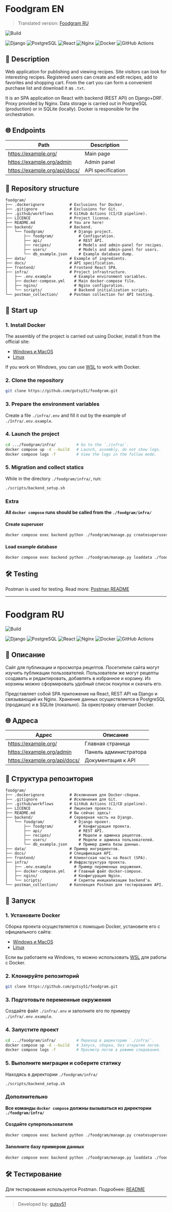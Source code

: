 # Foodgram EN

> Translated version: [Foodgram RU](#foodgram-ru)


![Build](https://github.com/gutsy51/foodgram/actions/workflows/main.yml/badge.svg)

![Django](https://img.shields.io/badge/Django-092E20?logo=django&logoColor=white)
![PostgreSQL](https://img.shields.io/badge/PostgreSQL-336791?logo=postgresql&logoColor=white)
![React](https://img.shields.io/badge/React-61DAFB?logo=react&logoColor=black)
![Nginx](https://img.shields.io/badge/Nginx-009639?logo=nginx&logoColor=white)
![Docker](https://img.shields.io/badge/Docker-2496ED?logo=docker&logoColor=white)
![GitHub Actions](https://img.shields.io/badge/GitHub_Actions-2088FF?logo=github-actions&logoColor=white)

## 📃 Description

Web application for publishing and viewing recipes. Site visitors can look for interesting recipes.
Registered users can create and edit recipes, add to favorites and shopping cart.
From the cart you can form a convenient purchase list and download it as `.txt`.

It is an SPA application on React with backend (REST API) on Django+DRF. Proxy provided by Nginx.
Data storage is carried out in PostgreSQL (production) or in SQLite (locally). 
Docker is responsible for the orchestration.

## 🌐 Endpoints

| Path                          | Description       |
|-------------------------------|-------------------|
| https://example.org/          | Main page         |
| https://example.org/admin     | Admin panel       |
| https://example.org/api/docs/ | API specification |

## 📂 Repository structure
```
foodgram/
├── .dockerignore           # Exclusions for Docker.
├── .gitignore              # Exclusions for Git.
├── .github/workflows       # GitHub Actions (CI/CD pipeline).
├── LICENCE                 # Project license.
├── README.md               # You are here!
├── backend/                # Backend.
│   └── foodgram/             # Django project.            
│       ├── foodgram/           # Configuration.
│       ├── api/                # REST API.
│       ├── recipes/            # Models and admin-panel for recipes.
│       ├── users/              # Models and admin-panel for users.
│       └── db_example.json     # Example database dump.
├── data/                   # Example of ingredients.
├── docs/                   # API specification.
├── frontend/               # Frontend React SPA.
├── infra/                  # Project infrastructure.
│   ├── .env.example          # Example environment variables.
│   ├── docker-compose.yml    # Main docker-compose file.
│   ├── nginx/                # Nginx configuration.
│   └── scripts/              # Backend initialization scripts.
└── postman_collection/     # Postman collection for API testing.
```

## 🚀 Start up
### 1. Install Docker
The assembly of the project is carried out using Docker, install it from the official site:
- [Windows и MacOS](https://www.docker.com/products/docker-desktop)
- [Linux](https://docs.docker.com/engine/install/ubuntu/)

If you work on Windows, you can use [WSL](https://docs.docker.com/docker-for-windows/wsl/) 
to work with Docker.

### 2. Clone the repository
```bash
git clone https://github.com/gutsy51/foodgram.git
```

### 3. Prepare the environment variables
Create a file `./infra/.env` and fill it out by the example of `./Infra/.env.example`.

### 4. Launch the project
```bash
cd .../foodgram/infra/         # Go to the `./infra/`.
docker compose up -d --build   # Launch, assembly, do not show logs.
docker compose logs -f         # View the logs in the follow mode.
```

### 5. Migration and collect statics
While in the directory `./foodgram/infra/`, run:
```bash
./scripts/backend_setup.sh
```

### Extra
**All `docker compose` runs should be called from the `./foodgram/infra/`**
#### Create superuser
```bash
docker compose exec backend python ./foodgram/manage.py createsuperuser
```

#### Load example database
```bash
docker compose exec backend python ./foodgram/manage.py loaddata ./foodgram/db_example.json
```

## 🛠️ Testing
Postman is used for testing. Read more: [Postman README](./postman_collection/README.md)


---


# Foodgram RU

![Build](https://github.com/gutsy51/foodgram/actions/workflows/main.yml/badge.svg)

![Django](https://img.shields.io/badge/Django-092E20?logo=django&logoColor=white)
![PostgreSQL](https://img.shields.io/badge/PostgreSQL-336791?logo=postgresql&logoColor=white)
![React](https://img.shields.io/badge/React-61DAFB?logo=react&logoColor=black)
![Nginx](https://img.shields.io/badge/Nginx-009639?logo=nginx&logoColor=white)
![Docker](https://img.shields.io/badge/Docker-2496ED?logo=docker&logoColor=white)
![GitHub Actions](https://img.shields.io/badge/GitHub_Actions-2088FF?logo=github-actions&logoColor=white)

## 📃 Описание

Сайт для публикации и просмотра рецептов. Посетители сайта могут изучить публикации пользователей.
Пользователи же могут рецепты создавать и редактировать, добавлять в избранное и корзину.
Из корзины можно сформировать удобный список покупок и скачать его.

Представляет собой SPA приложение на React, REST API на Django и связывающий их Nginx.
Хранение данных осуществляется в PostgreSQL (продакшн) и в SQLite (локально). 
За оркестровку отвечает Docker.

## 🌐 Адреса

| Адрес                         | Описание              |
|-------------------------------|-----------------------|
| https://example.org/          | Главная страница      |
| https://example.org/admin     | Панель администратора |
| https://example.org/api/docs/ | Документация к API    |

## 📂 Структура репозитория
```
foodgram/
├── .dockerignore           # Исключения для Docker-сборки.
├── .gitignore              # Исключения для Git.
├── .github/workflows       # GitHub Actions (CI/CD pipeline).
├── LICENCE                 # Лицензия проекта.
├── README.md               # Вы сейчас здесь!
├── backend/                # Серверная часть на Django.
│   └── foodgram/             # Django проект.          
│       ├── foodgram/           # Конфигурация проекта.
│       ├── api/                # REST API.
│       ├── recipes/            # Модели и админка рецептов.
│       ├── users/              # Модели и админка пользователей.
│       └── db_example.json     # Пример дампа базы данных.
├── data/                   # Пример ингредиентов.
├── docs/                   # Спецификация API.
├── frontend/               # Клиентская часть на React (SPA).
├── infra/                  # Инфраструктура проекта.
│   ├── .env.example          # Пример переменных окружения.
│   ├── docker-compose.yml    # Главный файл docker-compose.
│   ├── nginx/                # Конфигурация Nginx.
│   └── scripts/              # Скрипты инициализации backend'а.
└── postman_collection/     # Коллекция Postman для тестирования API.
```

## 🚀 Запуск
### 1. Установите Docker
Сборка проекта осуществляется с помощью Docker, установите его с официального сайта:
- [Windows и MacOS](https://www.docker.com/products/docker-desktop)
- [Linux](https://docs.docker.com/engine/install/ubuntu/)

Если вы работаете на Windows, то можно использовать 
[WSL](https://docs.docker.com/docker-for-windows/wsl/) 
для работы с Docker.

### 2. Клонируйте репозиторий
```bash
git clone https://github.com/gutsy51/foodgram.git
```

### 3. Подготовьте переменные окружения
Создайте файл `./infra/.env` и заполните его по примеру `./infra/.env.example`.

### 4. Запустите проект

```bash
cd .../foodgram/infra/         # Переход в директорию `./infra/`.
docker compose up -d --build   # Запуск, сборка, без открытия логов.
docker compose logs -f         # Просмотр логов в режиме следования.
```

### 5. Выполните миграции и соберите статику
Находясь в директории `./foodgram/infra/`
```bash
./scripts/backend_setup.sh
```

### Дополнительно
**Все команды `docker compose` должны вызываться из директории `./foodgram/infra/`**
#### Создайте суперпользователя
```bash
docker compose exec backend python ./foodgram/manage.py createsuperuser
```

#### Заполните базу примером данных
```bash
docker compose exec backend python ./foodgram/manage.py loaddata ./foodgram/db_example.json
```

## 🛠️ Тестирование
Для тестирования используется Postman. Подробнее: [README](./postman_collection/README.md)

---

> Developed by: [gutsy51](https://github.com/gutsy51)